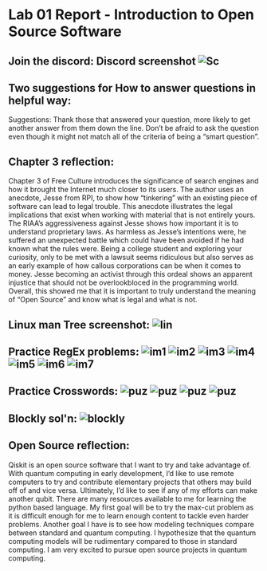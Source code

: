 # Lab 01 Report - Introduction to Open Source Software
## Join the discord: Discord screenshot ![Sc](image/discImage.png)
## Two suggestions for How to answer questions in helpful way:
Suggestions: 
Thank those that answered your question, more likely to get another answer from them down the line.
Don’t be afraid to ask the question even though it might not match all of the criteria of being a “smart question”.
## Chapter 3 reflection:
Chapter 3 of Free Culture introduces the significance of search engines and how it brought the Internet much closer to its users. The author uses an anecdote, Jesse from RPI, to show how “tinkering” with an existing piece of software can lead to legal trouble. This anecdote illustrates the legal implications that exist when working with material that is not entirely yours. The RIAA’s aggressiveness against Jesse shows how important it is to understand proprietary laws. As harmless as Jesse’s intentions were, he suffered an unexpected battle which could have been avoided if he had known what the rules were. Being a college student and exploring your curiosity, only to be met with a lawsuit seems ridiculous but also serves as an early example of how callous corporations can be when it comes to money. Jesse becoming an activist through this ordeal shows an apparent injustice that should not be overlookbloced in the programming world. Overall, this showed me that it is important to truly understand the meaning of “Open Source” and know what is legal and what is not. 
## Linux man Tree screenshot: ![lin](image/manTree.png)
## Practice RegEx problems: ![im1](image/img1.png) ![im2](image/img2.png) ![im3](image/img3.png) ![im4](image/img4.png) ![im5](image/img5.png) ![im6](image/img6.png) ![im7](image/img7.png)
## Practice Crosswords: ![puz](image/puzzl1.png) ![puz](image/puzzl2.png) ![puz](image/puzzl3.png) ![puz](image/puzzl4.png)
## Blockly sol'n: ![blockly](image/blockly.png)
## Open Source reflection:
Qiskit is an open source software that I want to try and take advantage of. With quantum computing in early development, I’d like to use remote computers to try and contribute elementary projects that others may build off of and vice versa. Ultimately, I’d like to see if any of my efforts can make another qubit. There are many resources available to me for learning the python based language. My first goal will be to try the max-cut problem as it is difficult enough for me to learn enough content to tackle even harder problems. Another goal I have is to see how modeling techniques compare between standard and quantum computing. I hypothesize that the quantum computing models will be rudimentary compared to those in standard computing. I am very excited to pursue open source projects in quantum computing.
